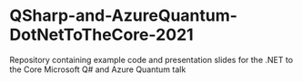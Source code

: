 # QSharp-and-AzureQuantum-DotNetToTheCore-2021
Repository containing example code and presentation slides for the .NET to the Core Microsoft Q# and Azure Quantum talk
